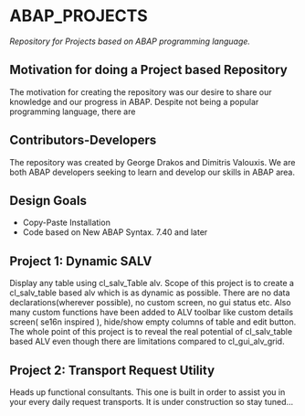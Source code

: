 # ABAP_PROJECTS

*Repository for Projects based on ABAP programming language.*

## Motivation for doing a Project based Repository

The motivation for creating the repository was our desire to share our knowledge and our progress in ABAP.
Despite not being a popular programming language, there are

## Contributors-Developers

The repository was created by George Drakos and Dimitris Valouxis. We are both ABAP developers 
seeking to learn and develop our skills in ABAP area.

## Design Goals

* Copy-Paste Installation
* Code based on New ABAP Syntax. 7.40 and later

## Project 1: Dynamic SALV

Display any table using cl_salv_Table alv. Scope of this project is to create a cl_salv_table based alv which is
as dynamic as possible. There are no data declarations(wherever possible), no custom screen, no gui status etc.
Also many custom functions have been added to ALV toolbar like custom details screen( se16n inspired ), 
hide/show empty columns of table and edit button. The whole point of this project is to reveal the real potential of 
cl_salv_table based ALV even though there are limitations compared to cl_gui_alv_grid.

## Project 2: Transport Request Utility

Heads up functional consultants. This one is built in order to assist you in your every daily request transports.
It is under construction so stay tuned...
